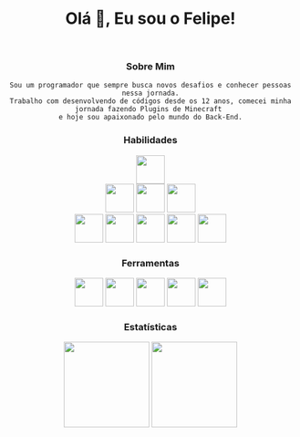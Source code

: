<div align="center">
    
# Olá 👋, Eu sou o Felipe! <br><br>

### Sobre Mim
    Sou um programador que sempre busca novos desafios e conhecer pessoas nessa jornada.
    Trabalho com desenvolvendo de códigos desde os 12 anos, comecei minha jornada fazendo Plugins de Minecraft 
    e hoje sou apaixonado pelo mundo do Back-End.

### Habilidades
    
<img height="50em" src="https://img.icons8.com/?size=512&id=46630&format=png"/><br>
<img height="50em" src="https://img.icons8.com/?size=512&id=90519&format=png"/>
<img height="50em" src="https://img.icons8.com/?size=512&id=pHS3eRpynIRQ&format=png"/>
<img height="50em" src="https://img.icons8.com/?size=512&id=DakakaPez2uy&format=png"/><br>
<img height="50em" src="https://img.icons8.com/?size=512&id=74402&format=png"/>
<img height="50em" src="https://img.icons8.com/?size=512&id=TkG10j-DmXkU&format=png"/>
<img height="50em" src="https://img.icons8.com/?size=512&id=cvzmaEA4kC0o&format=png"/>
<img height="50em" src="https://uploads-ssl.webflow.com/62038ffc9cd2db4558e3c7b7/623b44a1913c46041e39c836_kafka.svg"/>
<img height="50em" src="https://img.icons8.com/?size=512&id=108784&format=png"/>

### Ferramentas

<img height="50em" src="https://img.icons8.com/?size=512&id=61466&format=png"/> 
<img height="50em" src="https://img.icons8.com/?size=512&id=9OGIyU8hrxW5&format=png"/>
<img height="50em" src="https://img.icons8.com/?size=512&id=20906&format=png"/>
<img height="50em" src="https://seeklogo.com/images/I/insomnia-logo-A35E09EB19-seeklogo.com.png"/>
<img height="50em" src="https://upload.wikimedia.org/wikipedia/commons/thumb/c/c9/DataGrip.svg/2048px-DataGrip.svg.png"/>
    
### Estatísticas 

<img height="150em" src="https://github-readme-stats-git-masterrstaa-rickstaa.vercel.app/api?username=FelipeRos19&show_icons=true&theme=codeSTACKr&include_all_commits=true&count_private=true"/>
<img height="150em" src="https://github-readme-stats-git-masterrstaa-rickstaa.vercel.app/api/top-langs/?username=FelipeRos19&layout=compact&langs_count=4&theme=codeSTACKr"/>

</div>

            



